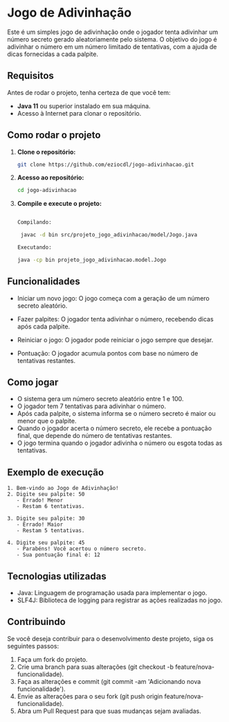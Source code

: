 # Jogo de Adivinhação

  Este é um simples jogo de adivinhação onde o jogador tenta adivinhar um número secreto gerado aleatoriamente pelo sistema. O objetivo do jogo é adivinhar o número em um número limitado de tentativas, com a ajuda de dicas fornecidas a cada palpite.

## Requisitos

  Antes de rodar o projeto, tenha certeza de que você tem:

  - **Java 11** ou superior instalado em sua máquina.
  - Acesso à Internet para clonar o repositório.

## Como rodar o projeto

1. **Clone o repositório:**

   ```bash
   git clone https://github.com/eziocdl/jogo-adivinhacao.git

2. **Acesso ao repositório:**

   ```bash
   cd jogo-adivinhacao

3. **Compile e execute o projeto:**

   ```bash

   Compilando:

    javac -d bin src/projeto_jogo_adivinhacao/model/Jogo.java

   Executando:

   java -cp bin projeto_jogo_adivinhacao.model.Jogo


  ## Funcionalidades

- Iniciar um novo jogo: O jogo começa com a geração de um número secreto aleatório.

- Fazer palpites: O jogador tenta adivinhar o número, recebendo dicas após cada palpite.

- Reiniciar o jogo: O jogador pode reiniciar o jogo sempre que desejar.

- Pontuação: O jogador acumula pontos com base no número de tentativas restantes.

 ## Como jogar

  - O sistema gera um número secreto aleatório entre 1 e 100.
  - O jogador tem 7 tentativas para adivinhar o número.
  - Após cada palpite, o sistema informa se o número secreto é maior ou menor que o palpite.
  - Quando o jogador acerta o número secreto, ele recebe a pontuação final, que depende do número de tentativas restantes.
  - O jogo termina quando o jogador adivinha o número ou esgota todas as tentativas.
  
 ## Exemplo de execução

    1. Bem-vindo ao Jogo de Adivinhação!
    2. Digite seu palpite: 50
       - Errado! Menor
       - Restam 6 tentativas.
    
    3. Digite seu palpite: 30
       - Errado! Maior
       - Restam 5 tentativas.
    
    4. Digite seu palpite: 45
       - Parabéns! Você acertou o número secreto.
       - Sua pontuação final é: 12

 ## Tecnologias utilizadas

  - Java: Linguagem de programação usada para implementar o jogo.
  - SLF4J: Biblioteca de logging para registrar as ações realizadas no jogo.

## Contribuindo

  Se você deseja contribuir para o desenvolvimento deste projeto, siga os seguintes passos:
  
  1. Faça um fork do projeto.
  2. Crie uma branch para suas alterações (git checkout -b feature/nova-funcionalidade).
  3. Faça as alterações e commit (git commit -am 'Adicionando nova funcionalidade').
  4. Envie as alterações para o seu fork (git push origin feature/nova-funcionalidade).
  5. Abra um Pull Request para que suas mudanças sejam avaliadas.
